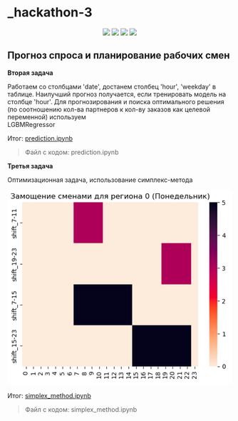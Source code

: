 # _hackathon-3

<p align="center">



<img src="https://img.shields.io/badge/-Python-488BBE.svg?logo=python&logoColor=FFE873&logoWidth=20&style=flat&textColor=white">

<img src="https://img.shields.io/github/languages/top/m-bryn/_hackathon-3.svg?color=488BBE&style=flat">

<img src="https://img.shields.io/github/issues/m-bryn/_hackathon-3.svg?color=488BBE&style=flat">

<img src="https://img.shields.io/github/stars/m-bryn/_hackathon-3.svg?color=488BBE&style=flat">

</p>

## Прогноз спроса и планирование рабочих смен


__Вторая задача__ 

Работаем со столбцами 'date', достанем столбец 'hour', 'weekday' в таблице. Наилучший прогноз получается, если тренировать модель на столбце 'hour'. Для прогнозирования и поиска оптимального решения (по соотношению кол-ва партнеров к кол-ву заказов как целевой переменной) используем     
    LGBMRegressor 
    
Итог: [prediction.ipynb](https://github.com/m-bryn/_hackathon-3/blob/main/prediction.ipynb)
>Файл с кодом: prediction.ipynb



__Третья задача__

Оптимизационная задача, использование симплекс-метода

![Замощение сменами для региона 0 (Понедельник)](https://github.com/m-bryn/_hackathon-3/raw/main/imagine.png)

Итог: [simplex_method.ipynb](https://github.com/m-bryn/_hackathon-3/blob/main/simplex_method.ipynb)
>Файл с кодом: simplex_method.ipynb
